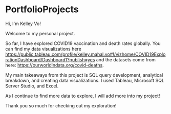 # PortfolioProjects
Hi, I'm Kelley Vo!

Welcome to my personal project.

So far, I have explored COVID19 vaccination and death rates globally. 
You can find my data visualizations here https://public.tableau.com/profile/kelley.mahal.vo#!/vizhome/COVID19ExplorationDashboard/Dashboard1?publish=yes
and the datasets come from here: https://ourworldindata.org/covid-deaths. 

My main takeaways from this project is SQL query development, analytical breakdown, and creating data visualizations.
I used Tableau, Microsoft SQL Server Studio, and Excel.

As I continue to find more data to explore, I will add more into my project!

Thank you so much for checking out my exploration!
